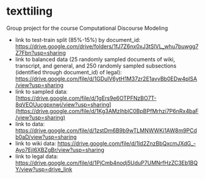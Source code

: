 # texttiling
Group project for the course Computational Discourse Modeling

- link to test-train split (85%-15%) by document_id: https://drive.google.com/drive/folders/1fJ7Z6nx0xJ3tSlVL_whu7buwgg7Z7Fbn?usp=sharing
- link to balanced data (25 randomly sampled documents of wiki, transcript, and general, and 250 randomly sampled subsections (identified through document_id) of legal): https://drive.google.com/file/d/1GDulV6ytH1M37zr2E1avvBb0EDw4plSA/view?usp=sharing 
- link to sampled data: [https://drive.google.com/file/d/1gErs9e6OTPFNzBO7T-8qVEOUucgpxnwj/view?usp=sharing](https://drive.google.com/file/d/1Kg3AMzIhbIC0BpBPfMrhzi7P6nRx4baF/view?usp=sharing)
- link to data: https://drive.google.com/file/d/1zstDm6B9b9wTLMNWWKi1AW8m9PCdb0aD/view?usp=sharing
- link to wiki data: https://drive.google.com/file/d/1ld2ZnzBbQxcmJXdG_-Ayo7EjI6XBZgBr/view?usp=sharing
- link to legal data: https://drive.google.com/file/d/1PjCmb4nodj5UduP7UMNrfHzZC3Eb1BQY/view?usp=drive_link

